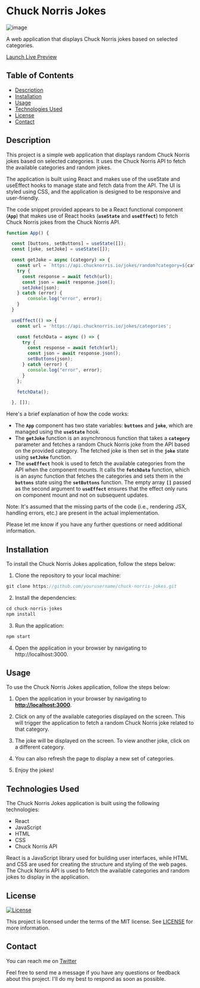 # Chuck Norris Jokes

![image](https://api.chucknorris.io/img/chucknorris_logo_coloured_small.png)


A web application that displays Chuck Norris jokes based on selected categories.

[Launch Live Preview](#addLink)


## Table of Contents

- [Description](#description)
- [Installation](#installation)
- [Usage](#usage)
- [Technologies Used](#technologies-used)
- [License](#license)
- [Contact](#contact)


## Description

This project is a simple web application that displays random Chuck Norris jokes based on selected categories. It uses the Chuck Norris API to fetch the available categories and random jokes.

The application is built using React and makes use of the useState and useEffect hooks to manage state and fetch data from the API. The UI is styled using CSS, and the application is designed to be responsive and user-friendly.

The code snippet provided appears to be a React functional component (**`App`**) that makes use of React hooks (**`useState`** and **`useEffect`**) to fetch Chuck Norris jokes from the Chuck Norris API.

```js
function App() {

  const [buttons, setButtons] = useState([]);
  const [joke, setJoke] = useState([]);

  const getJoke = async (category) => {
    const url = `https://api.chucknorris.io/jokes/random?category=${category}`;
    try {
      const response = await fetch(url);
      const json = await response.json();
      setJoke(json);
    } catch (error) {
        console.log("error", error);
    }
  }

  useEffect(() => {
    const url = 'https://api.chucknorris.io/jokes/categories';

    const fetchData = async () => {
      try {
        const response = await fetch(url);
        const json = await response.json();
        setButtons(json);
      } catch (error) {
        console.log("error", error);
      }
    };

    fetchData();

  }, []);
```
Here's a brief explanation of how the code works:

- The **`App`** component has two state variables: **`buttons`** and **`joke`**, which are managed using the **`useState`** hook.
- The **`getJoke`** function is an asynchronous function that takes a **`category`** parameter and fetches a random Chuck Norris joke from the API based on the provided category. The fetched joke is then set in the **`joke`** state using **`setJoke`** function.
- The **`useEffect`** hook is used to fetch the available categories from the API when the component mounts. It calls the **`fetchData`** function, which is an async function that fetches the categories and sets them in the **`buttons`** state using the **`setButtons`** function. The empty array **`[]`** passed as the second argument to **`useEffect`** ensures that the effect only runs on component mount and not on subsequent updates.

Note: It's assumed that the missing parts of the code (i.e., rendering JSX, handling errors, etc.) are present in the actual implementation.

Please let me know if you have any further questions or need additional information.


## Installation

To install the Chuck Norris Jokes application, follow the steps below:

1. Clone the repository to your local machine:

```js
git clone https://github.com/yourusername/chuck-norris-jokes.git
```

2. Install the dependencies:

```js
cd chuck-norris-jokes
npm install
```

3. Run the application:

```js
npm start
```

4. Open the application in your browser by navigating to http://localhost:3000.

## Usage

To use the Chuck Norris Jokes application, follow the steps below:

1. Open the application in your browser by navigating to **[http://localhost:3000](http://localhost:3000/)**.

2. Click on any of the available categories displayed on the screen. This will trigger the application to fetch a random Chuck Norris joke related to that category.

3. The joke will be displayed on the screen. To view another joke, click on a different category.

4. You can also refresh the page to display a new set of categories.

5. Enjoy the jokes!


## Technologies Used

The Chuck Norris Jokes application is built using the following technologies:

* React
* JavaScript
* HTML
* CSS
* Chuck Norris API

React is a JavaScript library used for building user interfaces, while HTML and CSS are used for creating the structure and styling of the web pages. The Chuck Norris API is used to fetch the available categories and random jokes to display in the application.



## License

[![License](https://img.shields.io/badge/license-MIT-blue.svg)](https://opensource.org/licenses/MIT)

This project is licensed under the terms of the MIT license. See [LICENSE](LICENSE) for more information.

## Contact

You can reach me on [Twitter](https://twitter.com/23mmartins)


Feel free to send me a message if you have any questions or feedback about this project. I'll do my best to respond as soon as possible.
